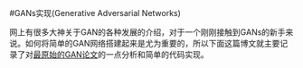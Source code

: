 #GANs实现(Generative Adversarial Networks)

网上有很多大神关于GAN的各种发展的介绍，对于一个刚刚接触到GANs的新手来说。如何将简单的GAN网络搭建起来是尤为重要的，所以下面这篇博文就主要记录了对[最原始的GAN论文](https://arxiv.org/pdf/1406.2661.pdf)的一点分析和简单的代码实现。
